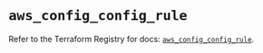 # `aws_config_config_rule`

Refer to the Terraform Registry for docs: [`aws_config_config_rule`](https://registry.terraform.io/providers/hashicorp/aws/6.17.0/docs/resources/config_config_rule).
